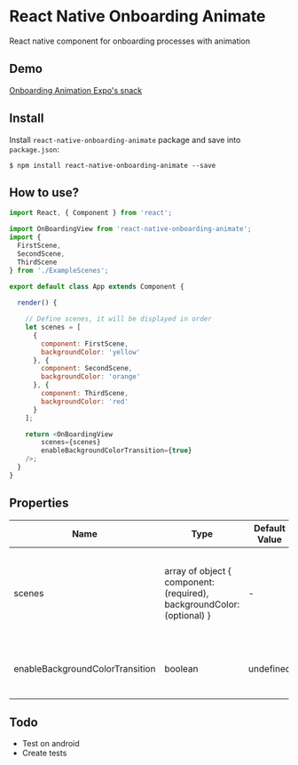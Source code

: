 # React Native Onboarding Animate
React native component for onboarding processes with animation

## Demo

[Onboarding Animation Expo's snack](https://snack.expo.io/@hieunc/on-boarding-animation)

## Install

Install `react-native-onboarding-animate` package and save into `package.json`:
```ssh
$ npm install react-native-onboarding-animate --save
```

## How to use?

```javascript
import React, { Component } from 'react';

import OnBoardingView from 'react-native-onboarding-animate';
import {
  FirstScene,
  SecondScene,
  ThirdScene
} from './ExampleScenes';

export default class App extends Component {
  
  render() {

    // Define scenes, it will be displayed in order
    let scenes = [
      {
        component: FirstScene,
        backgroundColor: 'yellow'
      }, {
        component: SecondScene,
        backgroundColor: 'orange'
      }, {
        component: ThirdScene,
        backgroundColor: 'red'
      }
    ];

    return <OnBoardingView
        scenes={scenes}
        enableBackgroundColorTransition={true}
    />;
  }
}

```

## Properties

| Name | Type | Default Value | Definition |
| ---- | ---- | ------------- | ---------- |
| scenes | array of object { component: (required), backgroundColor: (optional) } | - | component: the view that will be displayed, backgroundColor: color of the view's background that will be animated
| enableBackgroundColorTransition | boolean | undefined | Set to `true` to animate background color when transitining view/component

## Todo

- Test on android
- Create tests
